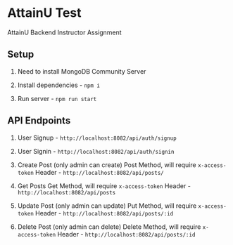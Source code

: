 # AttainU Test

AttainU Backend Instructor Assignment

## Setup

1. Need to install MongoDB Community Server

2. Install dependencies - `npm i`

3. Run server - `npm run start`

## API Endpoints

1. User Signup - `http://localhost:8082/api/auth/signup`

2. User Signin - `http://localhost:8082/api/auth/signin`

3. Create Post (only admin can create) Post Method, will require `x-access-token` Header - `http://localhost:8082/api/posts/`

4. Get Posts Get Method, will require `x-access-token` Header - `http://localhost:8082/api/posts`

5. Update Post (only admin can update) Put Method, will require `x-access-token` Header - `http://localhost:8082/api/posts/:id`

6. Delete Post (only admin can delete) Delete Method, will require `x-access-token` Header - `http://localhost:8082/api/posts/:id`